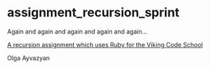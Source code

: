 # assignment_recursion_sprint
Again and again and again and again and again...

[A recursion assignment which uses Ruby for the Viking Code School](http://www.vikingcodeschool.com)

Olga Ayvazyan